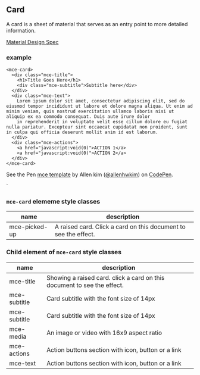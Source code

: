 <a name="Card"></a>

## Card
A card is a sheet of material that serves as an entry point to more detailed information. 

[Material Design Spec](https://material.io/guidelines/components/cards.html#cards-content-blocks)

### example
```
<mce-card>
  <div class="mce-title">
    <h1>Title Goes Here</h1>
    <div class="mce-subtitle">Subtitle here</div>
  </div>
  <div class="mce-text">
    Lorem ipsum dolor sit amet, consectetur adipiscing elit, sed do eiusmod tempor incididunt ut labore et dolore magna aliqua. Ut enim ad minim veniam, quis nostrud exercitation ullamco laboris nisi ut aliquip ex ea commodo consequat. Duis aute irure dolor
    in reprehenderit in voluptate velit esse cillum dolore eu fugiat nulla pariatur. Excepteur sint occaecat cupidatat non proident, sunt in culpa qui officia deserunt mollit anim id est laborum.
  </div>
  <div class="mce-actions">
    <a href="javascript:void(0)">ACTION 1</a>
    <a href="javascript:void(0)">ACTION 2</a>
  </div>
</mce-card>
```

<p datmce-height="300" datmce-theme-id="32189" datmce-slug-hash="ZvaEez" datmce-default-tab="html,result" datmce-user="allenhwkim" datmce-embed-version="2" datmce-pen-title="mce template" class="codepen">See the Pen <a href="https://codepen.io/allenhwkim/pen/PEJKKo/">mce template</a> by Allen kim (<a href="https://codepen.io/allenhwkim">@allenhwkim</a>) on <a href="https://codepen.io">CodePen</a>.</p>
<script async src="https://production-assets.codepen.io/assets/embed/ei.js"></script>`


### `mce-card` elememe style classes
 |name|description|
 |---|---|
 |mce-picked-up| A raised card. Click a card on this document to see the effect. 


### Child element of `mce-card` style classes
 |name|description|
 |---|---|
 |mce-title| Showing a raised card. click a card on this document to see the effect.
 |mce-subtitle| Card subtitle with the font size of 14px
 |mce-subtitle| Card subtitle with the font size of 14px
 |mce-media| An image or video with 16x9 aspect ratio
 |mce-actions| Action buttons section with icon, button or a link 
 |mce-text| Action buttons section with icon, button or a link

